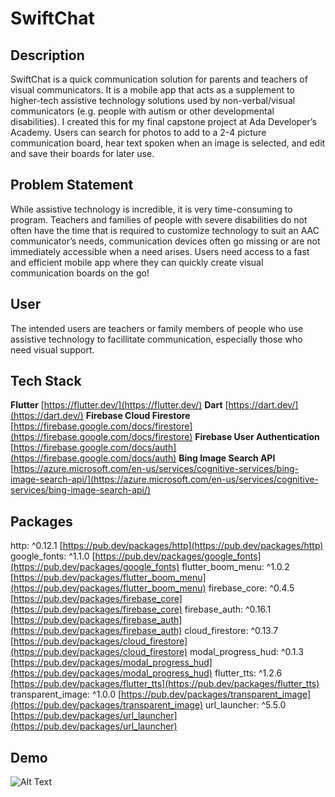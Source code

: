# SwiftChat

## Description 
SwiftChat is a quick communication solution for parents and teachers of visual communicators.  It is a mobile app that acts as a supplement to higher-tech assistive technology solutions used by non-verbal/visual communicators (e.g. people with autism or other developmental disabilities).  I created this for my final capstone project at Ada Developer’s Academy.  Users can search for photos to add to a 2-4 picture communication board, hear text spoken when an image is selected, and edit and save their boards for later use.

## Problem Statement
While assistive technology is incredible, it is very time-consuming to program.  Teachers and families of people with severe disabilities do not often have the time that is required to customize technology to suit an AAC communicator’s needs, communication devices often go missing or are not immediately accessible when a need arises.  Users need access to a fast and efficient mobile app where they can quickly create visual communication boards on the go!

## User
The intended users are teachers or family members of people who use assistive technology to facillitate communication, especially those who need visual support.

## Tech Stack
**Flutter** [https://flutter.dev/](https://flutter.dev/)
**Dart** [https://dart.dev/](https://dart.dev/)
**Firebase Cloud Firestore** [https://firebase.google.com/docs/firestore](https://firebase.google.com/docs/firestore)
**Firebase User Authentication** [https://firebase.google.com/docs/auth](https://firebase.google.com/docs/auth)
**Bing Image Search API** [https://azure.microsoft.com/en-us/services/cognitive-services/bing-image-search-api/](https://azure.microsoft.com/en-us/services/cognitive-services/bing-image-search-api/)

## Packages
http:  ^0.12.1 [https://pub.dev/packages/http](https://pub.dev/packages/http)
google_fonts:  ^1.1.0 [https://pub.dev/packages/google_fonts](https://pub.dev/packages/google_fonts)
flutter_boom_menu:  ^1.0.2 [https://pub.dev/packages/flutter_boom_menu](https://pub.dev/packages/flutter_boom_menu)
firebase_core:  ^0.4.5 [https://pub.dev/packages/firebase_core](https://pub.dev/packages/firebase_core)
firebase_auth:  ^0.16.1 [https://pub.dev/packages/firebase_auth](https://pub.dev/packages/firebase_auth)
cloud_firestore:  ^0.13.7 [https://pub.dev/packages/cloud_firestore](https://pub.dev/packages/cloud_firestore)
modal_progress_hud:  ^0.1.3 [https://pub.dev/packages/modal_progress_hud](https://pub.dev/packages/modal_progress_hud)
flutter_tts:  ^1.2.6 [https://pub.dev/packages/flutter_tts](https://pub.dev/packages/flutter_tts)
transparent_image:  ^1.0.0 [https://pub.dev/packages/transparent_image](https://pub.dev/packages/transparent_image)
url_launcher:  ^5.5.0 [https://pub.dev/packages/url_launcher](https://pub.dev/packages/url_launcher)

## Demo
![Alt Text](https://j.gifs.com/p85wAX.gif)

